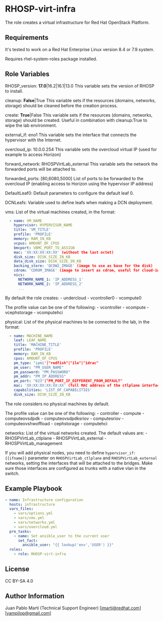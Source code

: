 RHOSP-virt-infra
=========

The role creates a virtual infrastructure for Red Hat OpenStack Platform.

Requirements
------------

It's tested to work on a Red Hat Enterprise Linux version 8.4 or 7.9 system.

Requires rhel-system-roles package installed.

Role Variables
--------------

RHOSP_version: **17.0**|16.2|16.1|13.0
  This variable sets the version of RHOSP to install.

cleanup: **False**|True
  This variable sets if the resources (domains, networks, storage) should be cleaned before the creation process.

create: **True**|False
  This variable sets if the resources (domains, networks, storage) should be created. Useful in combination with cleanup:True to wipe the lab environment.

external_if: eno1
  This variable sets the interface that connects the hypervisor with the Internet.

overcloud_ip: 10.0.0.254
  This variable sets the overcloud virtual IP (used for example to access Horizon)

forward_network: RHOSPVirtLab_external
  This variable sets the network the forwarded ports will be attached to.

forwarded_ports: [80,6080,5000]
  List of ports to be forwarded to the overcloud IP (enabling access to Horizon using the hypervisor IP address)

DefaultLeaf0:
  Default parameters to configure the default leaf 0.

DCNLeafs:
  Variable used to define leafs when making a DCN deployment.

vms:
  List of the virtual machines created, in the format:

```yaml
  - name: VM_NAME
    hypervisor: HYPERVISOR_NAME
    title: 'VM_TITLE'
    profile: 'PROFILE'
    memory: RAM_IN_KB
    vcpus: AMOUNT_OF_CPUS
    bmcport: VBMC_PORT_TO_ASSIGN
    mac: 'XX:XX:XX:XX:XX' (without the last octet)
    disk_size: DISK_SIZE_IN_KB
    data_disk_size: DISK_SIZE_IN_KB
    backing_store: 'QCOW2_IMAGE' (image to use as base for the disk)
    cdrom: 'CDROM_IMAGE' (image to insert as cdrom, useful for cloud-init)
    nics:
      NETWORK_NAME_1: 'IP_ADDRESS_1'
      NETWORK_NAME_2: 'IP_ADDRESS_2'
      ...
```

  By default the role creates:
    - undercloud
    - vcontroller0
    - vcompute0

  The profile value can be one of the following:
    - vcontroller
    - vcompute
    - vcephstorage
    - vcomputehci

physical:
  List of the physical machines to be connected to the lab, in the format:

```yaml
  - name: MACHINE_NAME
    leaf: LEAF_NAME
    title: 'MACHINE_TITLE'
    profile: 'PROFILE'
    memory: RAM_IN_KB
    cpus: AMOUNT_OF_CPUS
    pm_type: "ipmi"|"redfish"|"ilo"|"idrac"
    pm_user: "PM_USER_NAME"
    pm_password: "PM_PASSWORD"
    pm_addr: "PM_IP_ADDRESS"
    pm_port: "623"|"PM_PORT_IF_DIFFERENT_FROM_DEFAULT"
    mac: 'XX:XX:XX:XX:XX:XX' (full MAC address of the ctlplane interface)
    capabilities: 'LIST_OF_CAPABILITIES'
    disk_size: DISK_SIZE_IN_KB
```

  The role considers no physical machines by default.

  The profile value can be one of the following:
    - controller
    - compute
    - computeovsdpdk
    - computeovsdpdksriov
    - computesriov
    - computeovshwoffload
    - cephstorage
    - computehci

networks:
  List of the virtual networks created. The default values are:
    - RHOSPVirtLab_ctlplane
    - RHOSPVirtLab_external
    - RHOSPVirtLab_management

  If you will add physical nodes, you need to define `hypervisor_if: {{ifname}}` parameter on `RHOSPVirtLab_ctlplane` and `RHOSPVirtLab_external` networks, setting the interfaces that will be attached to the bridges. Make sure those interfaces are configured as trunks with a native vlan in the switch.

Example Playbook
----------------

```yaml
- name: Infrastructure configuration
  hosts: infrastructure
  vars_files:
    - vars/options.yml
    - vars/vms.yml
    - vars/networks.yml
    - vars/overcloud.yml
  pre_tasks:
    - name: Set ansible_user to the current user
      set_fact:
        ansible_user: "{{ lookup('env','USER') }}"
  roles:
    - role: RHOSP-virt-infra
```

License
-------

CC BY-SA 4.0

Author Information
------------------

Juan Pablo Martí (Technical Support Engineer) [jmarti@redhat.com][yampilop@gmail.com]
